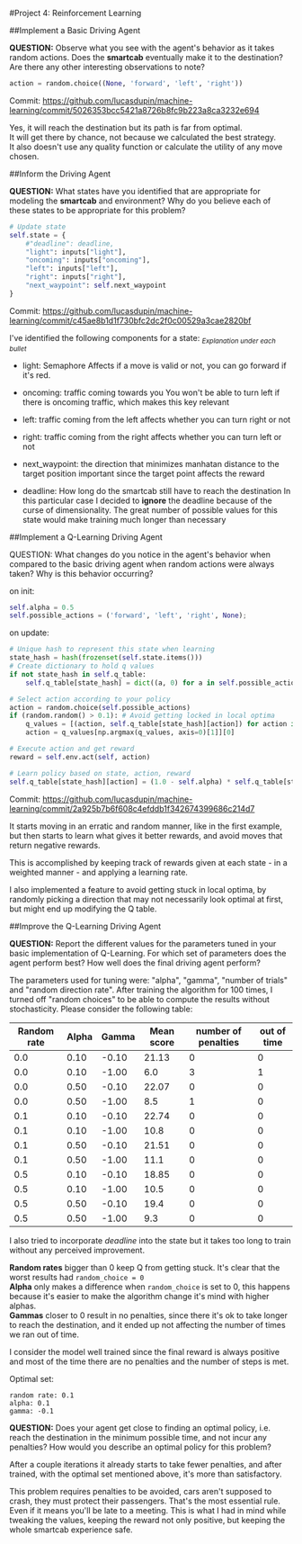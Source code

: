 #Project 4: Reinforcement Learning

##Implement a Basic Driving Agent

**QUESTION:** Observe what you see with the agent's behavior as it takes random actions. Does the **smartcab** eventually make it to the destination? Are there any other interesting observations to note?

```python
action = random.choice((None, 'forward', 'left', 'right'))
```

Commit: https://github.com/lucasdupin/machine-learning/commit/5026353bcc5421a8726b8fc9b223a8ca3232e694

Yes, it will reach the destination but its path is far from optimal.  
It will get there by chance, not because we calculated the best strategy.   
It also doesn't use any quality function or calculate the utility of any move chosen.

##Inform the Driving Agent

**QUESTION:** What states have you identified that are appropriate for modeling the **smartcab** and environment? Why do you believe each of these states to be appropriate for this problem?

```python
# Update state
self.state = {
    #"deadline": deadline,
    "light": inputs["light"],
    "oncoming": inputs["oncoming"],
    "left": inputs["left"],
    "right": inputs["right"],
    "next_waypoint": self.next_waypoint
}
```

Commit: https://github.com/lucasdupin/machine-learning/commit/c45ae8b1d1f730bfc2dc2f0c00529a3cae2820bf

I've identified the following components for a state:
<sub>*Explanation under each bullet*</sub>

* light: Semaphore
  Affects if a move is valid or not, you can go forward if it's red.
* oncoming: traffic coming towards you
  You won't be able to turn left if there is oncoming traffic, which makes this key relevant
* left: traffic coming from the left
  affects whether you can turn right or not
* right: traffic coming from the right
  affects whether you can turn left or not
* next_waypoint: the direction that minimizes manhatan distance to the target position
  important since the target point affects the reward

* deadline: How long do the smartcab still have to reach the destination
  In this particular case I decided to **ignore** the deadline because of the curse of dimensionality.
  The great number of possible values for this state would make training much longer than necessary

##Implement a Q-Learning Driving Agent

QUESTION: What changes do you notice in the agent's behavior when compared to the basic driving agent when random actions were always taken? Why is this behavior occurring?

on init:
```python
self.alpha = 0.5
self.possible_actions = ('forward', 'left', 'right', None);
```

on update:
```python
# Unique hash to represent this state when learning
state_hash = hash(frozenset(self.state.items()))
# Create dictionary to hold q values
if not state_hash in self.q_table:
    self.q_table[state_hash] = dict((a, 0) for a in self.possible_actions)

# Select action according to your policy
action = random.choice(self.possible_actions)
if (random.random() > 0.1): # Avoid getting locked in local optima
    q_values = [(action, self.q_table[state_hash][action]) for action in self.possible_actions]
    action = q_values[np.argmax(q_values, axis=0)[1]][0]

# Execute action and get reward
reward = self.env.act(self, action)

# Learn policy based on state, action, reward
self.q_table[state_hash][action] = (1.0 - self.alpha) * self.q_table[state_hash][action] + self.alpha * reward
```

Commit: https://github.com/lucasdupin/machine-learning/commit/2a925b7b6f608c4efddb1f342674399686c214d7

It starts moving in an erratic and random manner, like in the first example, but then starts to learn what gives it better rewards, and avoid moves that return negative rewards.

This is accomplished by keeping track of rewards given at each state - in a weighted manner - and applying a learning rate.

I also implemented a feature to avoid getting stuck in local optima, by randomly picking a direction that may not necessarily look optimal at first, but might end up modifying the Q table.

##Improve the Q-Learning Driving Agent

**QUESTION:** Report the different values for the parameters tuned in your basic implementation of Q-Learning. For which set of parameters does the agent perform best? How well does the final driving agent perform?

The parameters used for tuning were: "alpha", "gamma", "number of trials" and "random direction rate".
After training the algorithm for 100 times, I turned off "random choices" to be able to compute the results without stochasticity.
Please consider the following table:

| Random rate | Alpha | Gamma  | Mean score | number of penalties | out of time |
| ----------- | ----- | ------ | ----------- | ------------------- | ----------- |
|    0.0  |    0.10  | -0.10 | 21.13    |    0 |    0 |
|    0.0  |    0.10  | -1.00 | 6.0    |    3 |    1 |
|    0.0  |    0.50  | -0.10 | 22.07    |    0 |    0 |
|    0.0  |    0.50  | -1.00 | 8.5    |    1 |    0 |
|    0.1  |    0.10  | -0.10 | 22.74    |    0 |    0 |
|    0.1  |    0.10  | -1.00 | 10.8    |    0 |    0 |
|    0.1  |    0.50  | -0.10 | 21.51    |    0 |    0 |
|    0.1  |    0.50  | -1.00 | 11.1    |    0 |    0 |
|    0.5  |    0.10  | -0.10 | 18.85    |    0 |    0 |
|    0.5  |    0.10  | -1.00 | 10.5    |    0 |    0 |
|    0.5  |    0.50  | -0.10 | 19.4    |    0 |    0 |
|    0.5  |    0.50  | -1.00 | 9.3    |    0 |    0 |

I also tried to incorporate *deadline* into the state but it takes too long to train without any perceived improvement.

**Random rates** bigger than 0 keep Q from getting stuck. It's clear that the worst results had `random_choice = 0`  
**Alpha** only makes a difference when `random_choice` is set to 0, this happens because it's easier to make the algorithm change it's mind with higher alphas.  
**Gammas** closer to 0 result in no penalties, since there it's ok to take longer to reach the destination, and it ended up not affecting the number of times we ran out of time.  

I consider the model well trained since the final reward is always positive and most of the time there are no penalties and the number of steps is met.

Optimal set:
```
random rate: 0.1
alpha: 0.1
gamma: -0.1
```

**QUESTION:** Does your agent get close to finding an optimal policy, i.e. reach the destination in the minimum possible time, and not incur any penalties? How would you describe an optimal policy for this problem?

After a couple iterations it already starts to take fewer penalties, and after trained, with the optimal set mentioned above, it's more than satisfactory.

This problem requires penalties to be avoided, cars aren't supposed to crash, they must protect their passengers. That's the most essential rule.  
Even if it means you'll be late to a meeting. This is what I had in mind while tweaking the values, keeping the reward not only positive, but keeping the whole smartcab experience safe.
